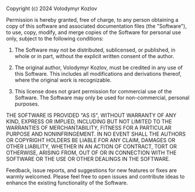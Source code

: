 Copyright (c) 2024 Volodymyr Kozlov

Permission is hereby granted, free of charge, to any person obtaining a copy
of this software and associated documentation files (the "Software"), to use,
copy, modify, and merge copies of the Software for personal use only, subject
to the following conditions:

1. The Software may not be distributed, sublicensed, or published, in whole or in part, without
   the explicit written consent of the author.

2. The original author, Volodymyr Kozlov, must be credited in any use of this Software. This
   includes all modifications and derivations thereof, where the original work is recognizable.

3. This license does not grant permission for commercial use of the Software. The Software may
   only be used for non-commercial, personal purposes.

THE SOFTWARE IS PROVIDED "AS IS", WITHOUT WARRANTY OF ANY KIND, EXPRESS OR IMPLIED, INCLUDING BUT
NOT LIMITED TO THE WARRANTIES OF MERCHANTABILITY, FITNESS FOR A PARTICULAR PURPOSE AND NONINFRINGEMENT.
IN NO EVENT SHALL THE AUTHORS OR COPYRIGHT HOLDERS BE LIABLE FOR ANY CLAIM, DAMAGES OR OTHER LIABILITY,
WHETHER IN AN ACTION OF CONTRACT, TORT OR OTHERWISE, ARISING FROM, OUT OF OR IN CONNECTION WITH THE
SOFTWARE OR THE USE OR OTHER DEALINGS IN THE SOFTWARE.

Feedback, issue reports, and suggestions for new features or fixes are warmly welcomed. Please feel free to open issues and contribute ideas to enhance the existing functionality of the Software.

